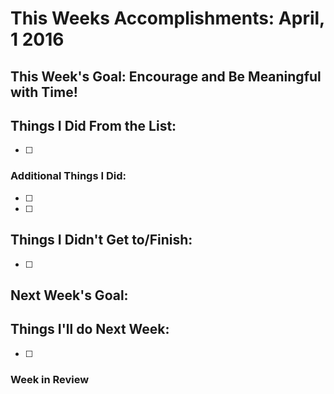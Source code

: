# This Weeks Accomplishments: April, 1 2016
## This Week's Goal: Encourage and Be Meaningful with Time!

## Things I Did From the List:
- [ ] 

### Additional Things I Did:
- [ ] 
- [ ] 

## Things I Didn't Get to/Finish:
- [ ] 

## Next Week's Goal: 

## Things I'll do Next Week:
- [ ] 


### Week in Review
